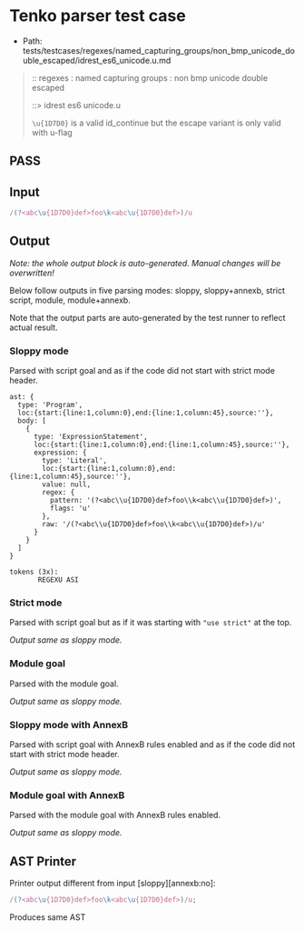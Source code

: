 # Tenko parser test case

- Path: tests/testcases/regexes/named_capturing_groups/non_bmp_unicode_double_escaped/idrest_es6_unicode.u.md

> :: regexes : named capturing groups : non bmp unicode double escaped
>
> ::> idrest es6 unicode.u
>
> `\u{1D7D0}` is a valid id_continue but the escape variant is only valid with u-flag

## PASS

## Input

`````js
/(?<abc\u{1D7D0}def>foo\k<abc\u{1D7D0}def>)/u
`````

## Output

_Note: the whole output block is auto-generated. Manual changes will be overwritten!_

Below follow outputs in five parsing modes: sloppy, sloppy+annexb, strict script, module, module+annexb.

Note that the output parts are auto-generated by the test runner to reflect actual result.

### Sloppy mode

Parsed with script goal and as if the code did not start with strict mode header.

`````
ast: {
  type: 'Program',
  loc:{start:{line:1,column:0},end:{line:1,column:45},source:''},
  body: [
    {
      type: 'ExpressionStatement',
      loc:{start:{line:1,column:0},end:{line:1,column:45},source:''},
      expression: {
        type: 'Literal',
        loc:{start:{line:1,column:0},end:{line:1,column:45},source:''},
        value: null,
        regex: {
          pattern: '(?<abc\\u{1D7D0}def>foo\\k<abc\\u{1D7D0}def>)',
          flags: 'u'
        },
        raw: '/(?<abc\\u{1D7D0}def>foo\\k<abc\\u{1D7D0}def>)/u'
      }
    }
  ]
}

tokens (3x):
       REGEXU ASI
`````

### Strict mode

Parsed with script goal but as if it was starting with `"use strict"` at the top.

_Output same as sloppy mode._

### Module goal

Parsed with the module goal.

_Output same as sloppy mode._

### Sloppy mode with AnnexB

Parsed with script goal with AnnexB rules enabled and as if the code did not start with strict mode header.

_Output same as sloppy mode._

### Module goal with AnnexB

Parsed with the module goal with AnnexB rules enabled.

_Output same as sloppy mode._

## AST Printer

Printer output different from input [sloppy][annexb:no]:

````js
/(?<abc\u{1D7D0}def>foo\k<abc\u{1D7D0}def>)/u;
````

Produces same AST
